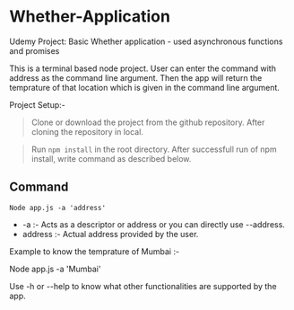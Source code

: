 # Whether-Application
Udemy Project: Basic Whether application - used asynchronous functions and promises

This is a terminal based node project.
User can enter the command with address as the command line argument. Then the app will return the temprature of that location which is given in the command line argument.

Project Setup:-
> Clone or download the project from the github repository.
After cloning the repository in local.

> Run `npm install` in the root directory.
After successfull run of npm install, write command as described below.

## Command

`Node app.js -a 'address'`
  
* -a   :- Acts as a descriptor or address or you can directly use --address.
* address :- Actual address provided by the user.
  
Example to know the temprature of Mumbai :-
  
Node app.js -a 'Mumbai'
  
Use -h or --help to know what other functionalities are supported by the app.
 
